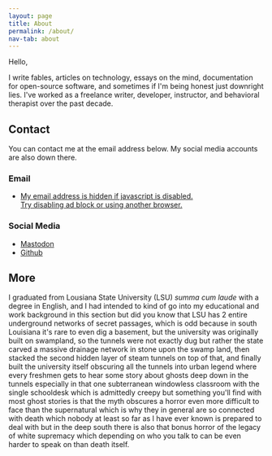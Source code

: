 ```yaml
---
layout: page
title: About
permalink: /about/
nav-tab: about
---
```


Hello,

I write fables, articles on technology, essays on the mind, documentation for open-source software, and sometimes if I'm being honest just downright lies. I've worked as a freelance writer, developer, instructor, and behavioral therapist over the past decade.


## Contact

You can contact me at the email address below. My social media accounts are also down there.

<script type="text/javascript">
function codeAddress() {}
document.addEventListener('DOMContentLoaded', function() {
const list = document.getElementById("e_69");
list.innerHTML = `moc.iiijjr@tcatnoc`;
}, false);
</script>

<script>
function decryptEmail(encoded) {
var address = atob(encoded);
window.location.href = "mailto:" + address;
}
</script>

### Email

<ul>
<li id="about_1">
<a href="javascript:decryptEmail('Y29udGFjdEByamppaWkuY29t');">
<span style="display:none">ex</span><span style="display:none">s</span><span id="e_69" style="unicode-bidi: bidi-override; direction: rtl;">.delbasid si tpircsavaj fi neddih si sserdda liame yM  <br /> .resworb rehtona gnisu ro kcolb da gnilbasid yrT</span><span style="display:none">son</span><span style="display:none" onload="codeAddress();">@yahoo.com</span><span style="display:none">example.com</span>
</a>
</li>
</ul>

### Social Media

<ul>
<li id="about_2">
<a rel="me" href="https://mastodon.lol/@rjjiii">Mastodon</a>
</li>
<li id="about_3">
<a href="https://github.com/rjjiii">Github</a>
</li>
</ul>

## More

I graduated from Lousiana State University (<abbr>LSU</abbr>) _summa cum laude_ with a degree in English, and I had intended to kind of go into my educational and work background in this section but did you know that <abbr>LSU</abbr> has 2 entire underground networks of secret passages, which is odd because in south Louisiana it's rare to even dig a basement, but the university was originally built on swampland, so the tunnels were not exactly dug but rather the state carved a massive drainage network in stone upon the swamp land, then stacked the second hidden layer of steam tunnels on top of that, and finally built the university itself obscuring all the tunnels into urban legend where every freshmen gets to hear some story about ghosts deep down in the tunnels especially in that one subterranean windowless classroom with the single schooldesk which is admittedly creepy but something you'll find with most ghost stories is that the myth obscures a horror even more difficult to face than the supernatural which is why they in general are so connected with death which nobody at least so far as I have ever known is prepared to deal with but in the deep south there is also that bonus horror of the legacy of white supremacy which depending on who you talk to can be even harder to speak on than death itself.
  

  
